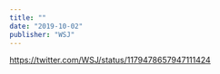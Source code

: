 ```yaml
---
title: ""
date: "2019-10-02"
publisher: "WSJ"
---
```


https://twitter.com/WSJ/status/1179478657947111424
